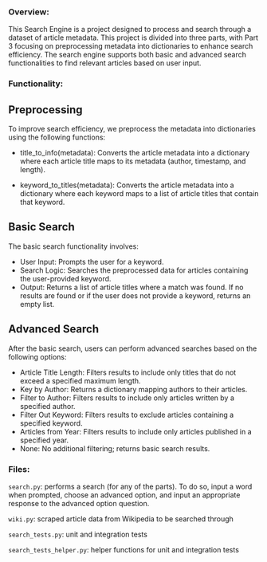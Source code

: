 ### Overview:

This Search Engine is a project designed to process and search through a dataset of article metadata. This project is divided into three parts, with Part 3 focusing on preprocessing metadata into dictionaries to enhance search efficiency. The search engine supports both basic and advanced search functionalities to find relevant articles based on user input.

### Functionality:

## Preprocessing

To improve search efficiency, we preprocess the metadata into dictionaries using the following functions:

- title_to_info(metadata): Converts the article metadata into a dictionary where each article title maps to its metadata (author, timestamp, and length).

- keyword_to_titles(metadata): Converts the article metadata into a dictionary where each keyword maps to a list of article titles that contain that keyword.

## Basic Search

The basic search functionality involves:

- User Input: Prompts the user for a keyword.
- Search Logic: Searches the preprocessed data for articles containing the user-provided keyword.
- Output: Returns a list of article titles where a match was found. If no results are found or if the user does not provide a keyword, returns an empty list.

## Advanced Search

After the basic search, users can perform advanced searches based on the following options:

- Article Title Length: Filters results to include only titles that do not exceed a specified maximum length.
- Key by Author: Returns a dictionary mapping authors to their articles.
- Filter to Author: Filters results to include only articles written by a specified author.
- Filter Out Keyword: Filters results to exclude articles containing a specified keyword.
- Articles from Year: Filters results to include only articles published in a specified year.
- None: No additional filtering; returns basic search results.

### Files:

`search.py`: performs a search (for any of the parts). To do so, input a word when prompted, choose an advanced option, and input an appropriate response to the advanced option question.

`wiki.py`: scraped article data from Wikipedia to be searched through

`search_tests.py`: unit and integration tests

`search_tests_helper.py`: helper functions for unit and integration tests
